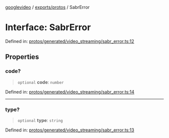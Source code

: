 [googlevideo](../../../README.md) / [exports/protos](../README.md) / SabrError

# Interface: SabrError

Defined in: [protos/generated/video\_streaming/sabr\_error.ts:12](https://github.com/LuanRT/googlevideo/blob/cc730b4dbadc5ae882d6aa28d716e442943577fa/protos/generated/video_streaming/sabr_error.ts#L12)

## Properties

### code?

> `optional` **code**: `number`

Defined in: [protos/generated/video\_streaming/sabr\_error.ts:14](https://github.com/LuanRT/googlevideo/blob/cc730b4dbadc5ae882d6aa28d716e442943577fa/protos/generated/video_streaming/sabr_error.ts#L14)

***

### type?

> `optional` **type**: `string`

Defined in: [protos/generated/video\_streaming/sabr\_error.ts:13](https://github.com/LuanRT/googlevideo/blob/cc730b4dbadc5ae882d6aa28d716e442943577fa/protos/generated/video_streaming/sabr_error.ts#L13)
